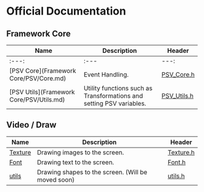# Official Documentation

## Framework Core

| Name                                     | Description                                                  | Header                               |
| ---------------------------------------- | ------------------------------------------------------------ | ------------------------------------ |
| :---:                                    | :---                                                         | ---:                                 |
| [PSV Core](Framework Core/PSV/Core.md)   | Event Handling.                                              | [PSV_Core.h](../../src/PSV_Core.h)   |
| [PSV Utils](Framework Core/PSV/Utils.md) | Utility functions such as Transformations and setting PSV variables. | [PSV_Utils.h](../../src/PSV_Utils.h) |



## Video / Draw

| Name                        | Description                                        | Header                           |
| --------------------------- | -------------------------------------------------- | -------------------------------- |
| [Texture](Video/Texture.md) | Drawing images to the screen.                      | [Texture.h](../../src/Texture.h) |
| [Font](Video/Font.md)       | Drawing text to the screen.                        | [Font.h](../../src/Font.h)       |
| [utils]()                   | Drawing shapes to the screen. (Will be moved soon) | [utils.h](../../src/utils.h)     |

 

